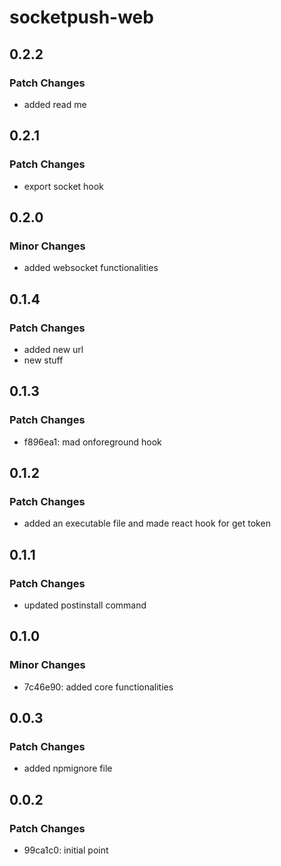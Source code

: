 # socketpush-web

## 0.2.2

### Patch Changes

- added read me

## 0.2.1

### Patch Changes

- export socket hook

## 0.2.0

### Minor Changes

- added websocket functionalities

## 0.1.4

### Patch Changes

- added new url
- new stuff

## 0.1.3

### Patch Changes

- f896ea1: mad onforeground hook

## 0.1.2

### Patch Changes

- added an executable file and made react hook for get token

## 0.1.1

### Patch Changes

- updated postinstall command

## 0.1.0

### Minor Changes

- 7c46e90: added core functionalities

## 0.0.3

### Patch Changes

- added npmignore file

## 0.0.2

### Patch Changes

- 99ca1c0: initial point
